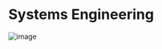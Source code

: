 #  Systems Engineering 


![image](https://github.com/DLinIoTedge/SysEngg/assets/58679469/15ea12ae-cf77-4ea8-b00e-21503cda8666)



